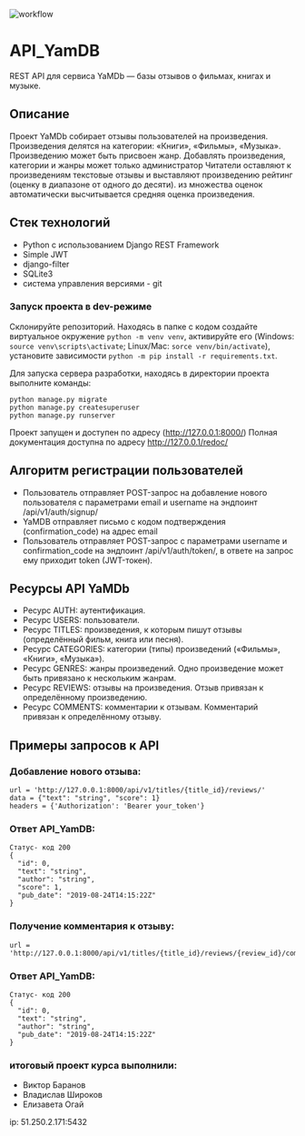 ![workflow](https://github.com/Tepesh-Vlad/yamdb_final/actions/workflows/yamdb_workflow.yml/badge.svg)
# API_YamDB
REST API для сервиса YaMDb — базы отзывов о фильмах, книгах и музыке.

## Описание
Проект YaMDb собирает отзывы пользователей на произведения. Произведения делятся на категории: «Книги», «Фильмы», «Музыка».
Произведению может быть присвоен жанр. Добавлять произведения, категории и жанры может только администратор
Читатели оставляют к произведениям текстовые отзывы и выставляют произведению рейтинг (оценку в диапазоне от одного до десяти).
из множества оценок автоматически высчитывается средняя оценка произведения.

## Стек технологий
- Python с использованием Django REST Framework
- Simple JWT
- django-filter 
- SQLite3
- система управления версиями - git

### Запуск проекта в dev-режиме
Склонируйте репозиторий. Находясь в папке с кодом создайте виртуальное окружение `python -m venv venv`, активируйте его (Windows: `source venv\scripts\activate`; Linux/Mac: `sorce venv/bin/activate`), установите зависимости `python -m pip install -r requirements.txt`.

Для запуска сервера разработки,  находясь в директории проекта выполните команды:
```
python manage.py migrate
python manage.py createsuperuser
python manage.py runserver
```

Проект запущен и доступен по адресу (http://127.0.0.1:8000/)
Полная документация доступна по адресу http://127.0.0.1/redoc/

## Алгоритм регистрации пользователей
- Пользователь отправляет POST-запрос на добавление нового пользователя с параметрами email и username на эндпоинт /api/v1/auth/signup/
- YaMDB отправляет письмо с кодом подтверждения (confirmation_code) на адрес email
- Пользователь отправляет POST-запрос с параметрами username и confirmation_code на эндпоинт /api/v1/auth/token/, в ответе на запрос ему приходит token (JWT-токен).

## Ресурсы API YaMDb
- Ресурс AUTH: аутентификация.
- Ресурс USERS: пользователи.
- Ресурс TITLES: произведения, к которым пишут отзывы (определённый фильм, книга или песня).
- Ресурс CATEGORIES: категории (типы) произведений («Фильмы», «Книги», «Музыка»).
- Ресурс GENRES: жанры произведений. Одно произведение может быть привязано к нескольким жанрам.
- Ресурс REVIEWS: отзывы на произведения. Отзыв привязан к определённому произведению.
- Ресурс COMMENTS: комментарии к отзывам. Комментарий привязан к определённому отзыву.

## Примеры запросов к API

### Добавление нового отзыва:
```
url = 'http://127.0.0.1:8000/api/v1/titles/{title_id}/reviews/'
data = {"text": "string", "score": 1}
headers = {'Authorization': 'Bearer your_token'}
```
### Ответ API_YamDB:
```
Статус- код 200
{
  "id": 0,
  "text": "string",
  "author": "string",
  "score": 1,
  "pub_date": "2019-08-24T14:15:22Z"
}
```
### Получение комментария к отзыву:
```
url = 'http://127.0.0.1:8000/api/v1/titles/{title_id}/reviews/{review_id}/comments/{comment_id}/'
```
### Ответ API_YamDB:
```
Статус- код 200
{
  "id": 0,
  "text": "string",
  "author": "string",
  "pub_date": "2019-08-24T14:15:22Z"
}
```

### итоговый проект курса выполнили:
- Виктор Баранов
- Владислав Широков
- Елизавета Огай

ip: 51.250.2.171:5432